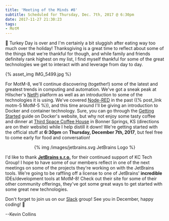 ```yaml
---
title: 'Meeting of the Minds #8'
subtitle: Scheduled for Thursday, Dec. 7th, 2017 @ 6:30pm
date: 2017-11-27 21:30:23
tags: 
- MotM
---
```


🦃 Turkey Day is over and I'm certainly a bit sluggish after eating way too much over the holiday!  Thanksgiving is a great time to reflect about some of the things that we're thankful for though, and while family and friends definitely rank highest on my list, I find myself thankful for some of the great technologies we get to interact with and leverage from day to day.

{% asset_img IMG_5499.jpg %}

For MotM-8, we'll continue discovering (together!) some of the latest and greatest trends in computing and automation.  We've got a sneak peak at Hilscher's [NetPi](https://www.netiot.com/netpi/netpi/) platform as well as an introduction to some of the technologies it is using.  We've covered [Node-RED](https://www.nodered.org) in the past ({% post_link motm-5 MotM-5 %}), and this time around I'll be giving an introduction to Docker and container technology.  Sure, you can go through the [Getting Started](https://docs.docker.com/get-started/) guide on Docker's website, but why not enjoy some tasty coffee and dinner at [Third Space Coffee House](http://thirdspacecoffeehouse.com) in Bonner Springs, KS (directions are on their website) while I help distill it down!  We're getting started with the official stuff at **6:30pm** on **Thursday, December 7th, 2017**, but feel free to come early for food and conversation!

<center>
{% img /images/jetbrains.svg JetBrains Logo %}
</center>

I'd like to thank **[JetBrains s.r.o.](https://www.jetbrains.com)** for their continued support of KC Tech Group!  I hope to have some of our members reflect in one of the next meetings on some of the projects they're working on with the JetBrains tools.  We're going to be raffling off a license to one of JetBrains' __incredible__ IDEs/development tools at MotM-8!  Check out their site for some of their other community offerings, they've got some great ways to get started with some great new technologies.

Don't forget to join us on our [Slack](/slack) group!  See you in December, happy coding! 👻

--Kevin Collins

<!-- more -->